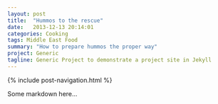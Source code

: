 ```yaml
---
layout: post
title:  "Hummos to the rescue"
date:   2013-12-13 20:14:01
categories: Cooking
tags: Middle East Food
summary: "How to prepare hummos the proper way"
project: Generic
tagline: Generic Project to demonstrate a project site in Jekyll
---
```


{% include post-navigation.html %}

Some markdown here...